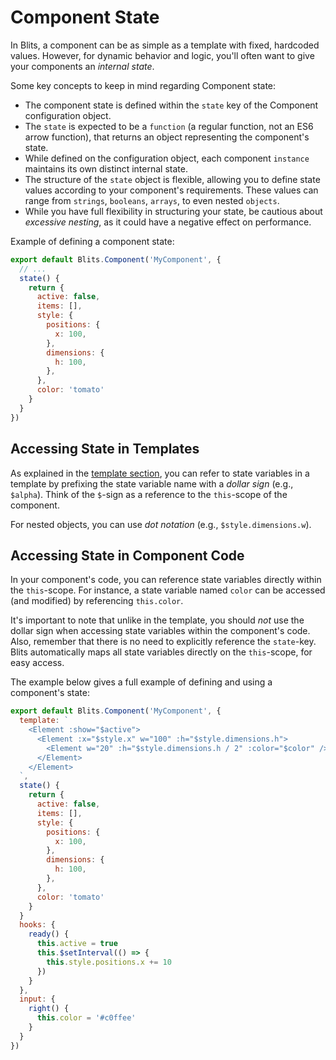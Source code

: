 # Component State

In Blits, a component can be as simple as a template with fixed, hardcoded values. However, for dynamic behavior and logic, you'll often want to give your components an _internal state_.

Some key concepts to keep in mind regarding Component state:

- The component state is defined within the `state` key of the Component configuration object.
- The `state` is expected to be a `function` (a regular function, not an ES6 arrow function), that returns an object representing the component's state.
- While defined on the configuration object, each component `instance` maintains its own distinct internal state.
- The structure of the `state` object is flexible, allowing you to define state values according to your component's requirements. These values can range from `strings`, `booleans`, `arrays`, to even nested `objects`.
- While you have full flexibility in structuring your state, be cautious about _excessive nesting_, as it could have a negative effect on performance.


Example of defining a component state:

```js
export default Blits.Component('MyComponent', {
  // ...
  state() {
    return {
      active: false,
      items: [],
      style: {
        positions: {
          x: 100,
        },
        dimensions: {
          h: 100,
        },
      },
      color: 'tomato'
    }
  }
})
```

## Accessing State in Templates

As explained in the [template section](../essentials/template_syntax.md), you can refer to state variables in a template by prefixing the state variable name with a _dollar sign_ (e.g., `$alpha`). Think of the `$`-sign as a reference to the `this`-scope of the component.

For nested objects, you can use _dot notation_ (e.g., `$style.dimensions.w`).

## Accessing State in Component Code

In your component's code, you can reference state variables directly within the `this`-scope. For instance, a state variable named `color` can be accessed (and modified) by referencing `this.color`.

It's important to note that unlike in the template, you should _not_ use the dollar sign when accessing state variables within the component's code.
Also, remember that there is no need to explicitly reference the `state`-key. Blits automatically maps all state variables directly on the `this`-scope, for easy access.

The example below gives a full example of defining and using a component's state:

```js
export default Blits.Component('MyComponent', {
  template: `
    <Element :show="$active">
      <Element :x="$style.x" w="100" :h="$style.dimensions.h">
        <Element w="20" :h="$style.dimensions.h / 2" :color="$color" />
      </Element>
    </Element>
  `,
  state() {
    return {
      active: false,
      items: [],
      style: {
        positions: {
          x: 100,
        },
        dimensions: {
          h: 100,
        },
      },
      color: 'tomato'
    }
  }
  hooks: {
    ready() {
      this.active = true
      this.$setInterval(() => {
        this.style.positions.x += 10
      })
    }
  },
  input: {
    right() {
      this.color = '#c0ffee'
    }
  }
})
```
